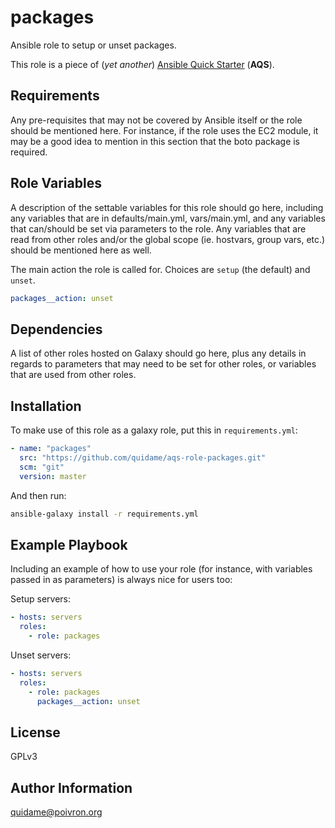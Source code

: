 # packages

Ansible role to setup or unset packages.

This role is a piece of (*yet another*)
[Ansible Quick Starter](/aqs-common) (**AQS**).

## Requirements

Any pre-requisites that may not be covered by Ansible itself or the role should be mentioned here. For instance, if the role uses the EC2 module, it may be a good idea to mention in this section that the boto package is required.

## Role Variables

A description of the settable variables for this role should go here, including any variables that are in defaults/main.yml, vars/main.yml, and any variables that can/should be set via parameters to the role. Any variables that are read from other roles and/or the global scope (ie. hostvars, group vars, etc.) should be mentioned here as well.

The main action the role is called for. Choices are `setup` (the default) and
`unset`.
```yaml
packages__action: unset
```

## Dependencies

A list of other roles hosted on Galaxy should go here, plus any details in regards to parameters that may need to be set for other roles, or variables that are used from other roles.

## Installation

To make use of this role as a galaxy role, put this in `requirements.yml`:

```yaml
- name: "packages"
  src: "https://github.com/quidame/aqs-role-packages.git"
  scm: "git"
  version: master
```

And then run:

```bash
ansible-galaxy install -r requirements.yml
```

## Example Playbook

Including an example of how to use your role (for instance, with variables passed in as parameters) is always nice for users too:

Setup servers:
```yaml
- hosts: servers
  roles:
    - role: packages
```

Unset servers:
```yaml
- hosts: servers
  roles:
    - role: packages
      packages__action: unset
```

## License

GPLv3

## Author Information

<quidame@poivron.org>